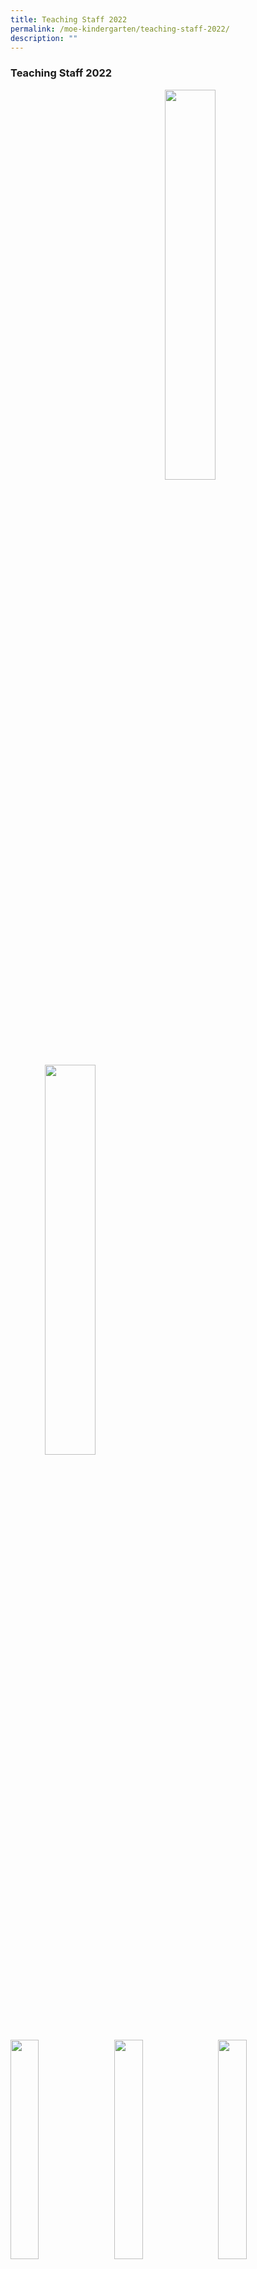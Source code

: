 ```yaml
---
title: Teaching Staff 2022
permalink: /moe-kindergarten/teaching-staff-2022/
description: ""
---
```

### **Teaching Staff 2022**

<img src="/images/pala3.jpg" style="width:40%;margin-right:55px;" align = "right">
<img src="/images/pala4.jpg" style="width:40%;margin-left:55px;" align = "left">

<br clear="left">

<img src="/images/eng10.jpg" style="width:30%;margin-right:15px;" align = "left">
<img src="/images/eng11.jpg" style="width:30%;margin-right:15px;" align = "left">
<img src="/images/eng12.jpg" style="width:30%;margin-right:15px;" align = "left">

<br clear="left">
